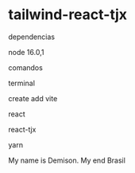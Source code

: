 # tailwind-react-tjx

dependencias

node 16.0,1



comandos

terminal

create add vite

react

react-tjx

yarn


My name  is Demison. My end Brasil
